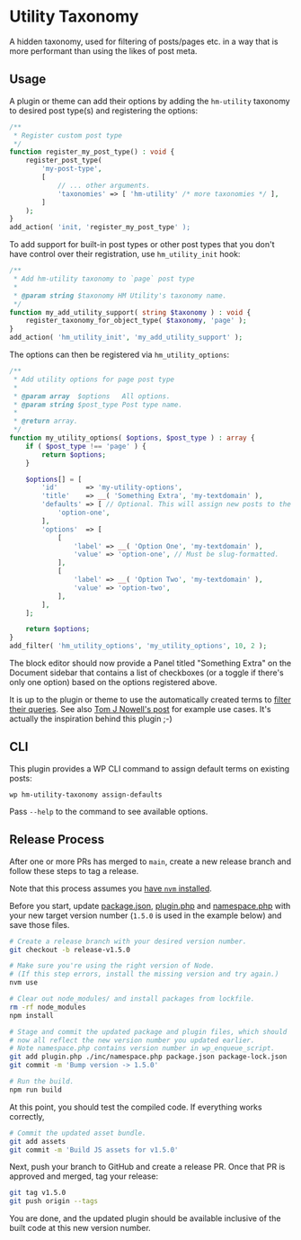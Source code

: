 # Utility Taxonomy

A hidden taxonomy, used for filtering of posts/pages etc. in a way that is more performant than using the likes of post meta.

## Usage

A plugin or theme can add their options by adding the `hm-utility` taxonomy to desired post type(s) and registering the options:

```php
/**
 * Register custom post type
 */
function register_my_post_type() : void {
	register_post_type(
		'my-post-type',
		[
			// ... other arguments.
			'taxonomies' => [ 'hm-utility' /* more taxonomies */ ],
		]
	);
}
add_action( 'init, 'register_my_post_type' );
```

To add support for built-in post types or other post types that you don't have control over their registration, use `hm_utility_init` hook:

```php
/**
 * Add hm-utility taxonomy to `page` post type
 *
 * @param string $taxonomy HM Utility's taxonomy name.
 */
function my_add_utility_support( string $taxonomy ) : void {
	register_taxonomy_for_object_type( $taxonomy, 'page' );
}
add_action( 'hm_utility_init', 'my_add_utility_support' );
```

The options can then be registered via `hm_utility_options`:

```php
/**
 * Add utility options for page post type
 *
 * @param array  $options   All options.
 * @param string $post_type Post type name.
 *
 * @return array.
 */
function my_utility_options( $options, $post_type ) : array {
	if ( $post_type !== 'page' ) {
		return $options;
	}

	$options[] = [
		'id'       => 'my-utility-options',
		'title'    => __( 'Something Extra', 'my-textdomain' ),
		'defaults' => [ // Optional. This will assign new posts to the terms set here.
			'option-one',
		],
		'options'  => [
			[
				'label' => __( 'Option One', 'my-textdomain' ),
				'value' => 'option-one', // Must be slug-formatted.
			],
			[
				'label' => __( 'Option Two', 'my-textdomain' ),
				'value' => 'option-two',
			],
		],
	];

	return $options;
}
add_filter( 'hm_utility_options', 'my_utility_options', 10, 2 );
```

The block editor should now provide a Panel titled "Something Extra" on the Document sidebar that contains a list of checkboxes (or a toggle if there's only one option) based on the options registered above.

It is up to the plugin or theme to use the automatically created terms to [filter their queries](https://developer.wordpress.org/reference/classes/wp_query/#taxonomy-parameters). See also [Tom J Nowell's post](https://tomjn.com/2018/03/16/utility-taxonomies/) for example use cases. It's actually the inspiration behind this plugin ;-)

## CLI

This plugin provides a WP CLI command to assign default terms on existing posts:

```
wp hm-utility-taxonomy assign-defaults
```

Pass `--help` to the command to see available options.

## Release Process

After one or more PRs has merged to `main`, create a new release branch and follow these steps to tag a release.

Note that this process assumes you [have `nvm` installed](https://github.com/nvm-sh/nvm).

Before you start, update [package.json](./package.json), [plugin.php](./plugin.php) and [namespace.php](./inc/namespace.php) with your new target version number (`1.5.0` is used in the example below) and save those files.

```sh
# Create a release branch with your desired version number.
git checkout -b release-v1.5.0

# Make sure you're using the right version of Node.
# (If this step errors, install the missing version and try again.)
nvm use

# Clear out node_modules/ and install packages from lockfile.
rm -rf node_modules
npm install

# Stage and commit the updated package and plugin files, which should
# now all reflect the new version number you updated earlier.
# Note namespace.php contains version number in wp_enqueue_script.
git add plugin.php ./inc/namespace.php package.json package-lock.json
git commit -m 'Bump version -> 1.5.0'

# Run the build.
npm run build
```

At this point, you should test the compiled code. If everything works correctly,

```sh
# Commit the updated asset bundle.
git add assets
git commit -m 'Build JS assets for v1.5.0'
```

Next, push your branch to GitHub and create a release PR. Once that PR is approved and merged, tag your release:

```sh
git tag v1.5.0
git push origin --tags
```

You are done, and the updated plugin should be available inclusive of the built code at this new version number.
